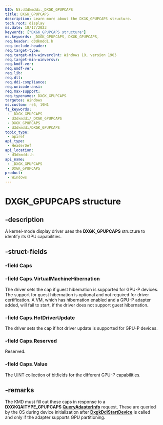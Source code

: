 ```yaml
---
UID: NS:d3dkmddi._DXGK_GPUPCAPS
title: DXGK_GPUPCAPS
description: Learn more about the DXGK_GPUPCAPS structure.
tech.root: display
ms.date: 10/17/2023
keywords: ["DXGK_GPUPCAPS structure"]
ms.keywords: _DXGK_GPUPCAPS, DXGK_GPUPCAPS,
req.header: d3dkmddi.h
req.include-header: 
req.target-type: 
req.target-min-winverclnt: Windows 10, version 1903
req.target-min-winversvr: 
req.kmdf-ver: 
req.umdf-ver: 
req.lib: 
req.dll: 
req.ddi-compliance: 
req.unicode-ansi: 
req.max-support: 
req.typenames: DXGK_GPUPCAPS
targetos: Windows
ms.custom: rs6, 19H1
f1_keywords:
 - _DXGK_GPUPCAPS
 - d3dkmddi/_DXGK_GPUPCAPS
 - DXGK_GPUPCAPS
 - d3dkmddi/DXGK_GPUPCAPS
topic_type:
 - apiref
api_type:
 - HeaderDef
api_location:
 - d3dkmddi.h
api_name:
 - _DXGK_GPUPCAPS
 - DXGK_GPUPCAPS
product:
 - Windows
---
```


# DXGK_GPUPCAPS structure

## -description

A kernel-mode display driver uses the **DXGK_GPUPCAPS** structure to identify its GPU capabilities.


## -struct-fields

### -field Caps

### -field Caps.VirtualMachineHibernation

The driver sets the cap if guest hibernation is supported for GPU-P devices. The support for guest hibernation is optional and not required for driver certification. A VM, which has hibernation enabled and a GPU-P adapter added, will fail to start, if the driver does not support guest hibernation.

### -field Caps.HotDriverUpdate

The driver sets the cap if hot driver update is supported for GPU-P devices.

### -field Caps.Reserved

Reserved.

### -field Caps.Value

The UINT collection of bitfields for the different GPU-P capabilities.

## -remarks

The KMD must fill out these caps in response to a **DXGKQAITYPE_GPUPCAPS** [**QueryAdapterInfo**](ne-d3dkmddi-_dxgk_queryadapterinfotype.md) request. These are queried by the OS during device initialization after [**DxgkDdiStartDevice**](../dispmprt/nc-dispmprt-dxgkddi_start_device.md) is called and only if the adapter supports GPU partitioning.
